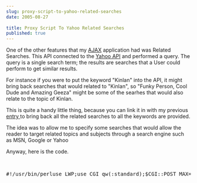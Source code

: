 ```yaml
---
slug: proxy-script-to-yahoo-related-searches
date: 2005-08-27
 
title: Proxy Script To Yahoo Related Searches
published: true
---
```

One of the other features that my <a href="http://www.kinlan.co.uk/AjaxExperiments/AjaxTag">AJAX</a> application had was Related Searches. This API connected to the <a href="http://developer.yahoo.net">Yahoo API</a> and performed a query. The query is a single search term; the results are searches that a User could perform to get similar results.<p />For instance if you were to put the keyword "Kinlan" into the API, it might bring back searches that would related to "Kinlan", so "Funky Person, Cool Dude and Amazing Geeza" might be some of the searhes that would also relate to the topic of Kinlan.<p />This is quite a handy little thing, because you can link it in with my previous <a href="http://www.kinlan.co.uk/2005/08/proxy-script-to-yahoo-api-term.html">entry </a>to bring back all the related searches to all the keywords are provided.<p />The idea was to allow me to specify some searches that would allow the reader to target related topics and subjects through a search engine such as MSN, Google or Yahoo<p />Anyway, here is the code.<p /><br /><div class="CodeRay">
  <div class="code"><pre>#!/usr/bin/perluse LWP;use CGI qw(:standard);$CGI::POST_MAX=1024 * 100;  # max 100K postsmy($qCGI) = new CGI();my($YahooAppID) = 'APPIDHERE';my($baseUrl) = 'http://api.search.yahoo.com/WebSearchService/V1/relatedSuggestion';my($query) = $qCGI-&gt;param('query');my($finalUrl) = $baseUrl$ua = LWP::UserAgent-&gt;new;$ua-&gt;agent('YahooPassThrough/0.1 ');# Create a requestmy $req = HTTP::Request-&gt;new(POST =&gt; $finalUrl);$req-&gt;content('appid=$YahooAppID&amp;query=$query&amp;results=50');# Pass request to the user agent and get a response backmy $res = $ua-&gt;request($req);print 'Content-type: text/xml\n\n';print $res-&gt;content;</pre></div>
</div>
<p /><br />

